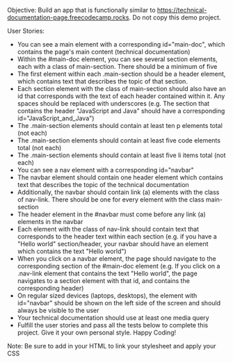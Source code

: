 Objective: Build an app that is functionally similar to https://technical-documentation-page.freecodecamp.rocks. Do not copy this demo project.

User Stories:

* You can see a main element with a corresponding id="main-doc", which contains the page's main content (technical documentation)
* Within the #main-doc element, you can see several section elements, each with a class of main-section. There should be a minimum of five
* The first element within each .main-section should be a header element, which contains text that describes the topic of that section.
* Each section element with the class of main-section should also have an id that corresponds with the text of each header contained within it. Any spaces should be replaced with underscores (e.g. The section that contains the header "JavaScript and Java" should have a corresponding id="JavaScript_and_Java")
* The .main-section elements should contain at least ten p elements total (not each)
* The .main-section elements should contain at least five code elements total (not each)
* The .main-section elements should contain at least five li items total (not each)
* You can see a nav element with a corresponding id="navbar"
* The navbar element should contain one header element which contains text that describes the topic of the technical documentation
* Additionally, the navbar should contain link (a) elements with the class of nav-link. There should be one for every element with the class main-section
* The header element in the #navbar must come before any link (a) elements in the navbar
* Each element with the class of nav-link should contain text that corresponds to the header text within each section (e.g. if you have a "Hello world" section/header, your navbar should have an element which contains the text "Hello world")
* When you click on a navbar element, the page should navigate to the corresponding section of the #main-doc element (e.g. If you click on a .nav-link element that contains the text "Hello world", the page navigates to a section element with that id, and contains the corresponding header)
* On regular sized devices (laptops, desktops), the element with id="navbar" should be shown on the left side of the screen and should always be visible to the user
* Your technical documentation should use at least one media query
* Fulfill the user stories and pass all the tests below to complete this project. Give it your own personal style. Happy Coding!

Note: Be sure to add <link rel="stylesheet" href="styles.css"> in your HTML to link your stylesheet and apply your CSS
